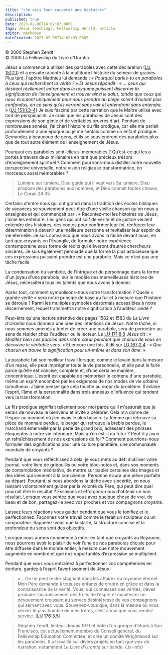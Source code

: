 ```yaml
---
title: "«Je vais leur raconter une histoire»"
description: 
published: true
date: 2023-02-06T14:02:03.086Z
tags: Jesus teachings, Fellowship Herald, article
editor: markdown
dateCreated: 2023-02-06T14:02:03.086Z
---
```


<p class="v-card v-sheet theme--light grey lighten-3 px-2">© 2000 Stephen Zendt<br>© 2000 La Fellowship du Livre d'Urantia</p>


Jésus a commencé à utiliser des paraboles avec cette déclaration (<a id="a13_66"></a>[LU 151:1.1](/fr/The_Urantia_Book/151#p1_1)) et a ensuite raconté à la multitude l'histoire du semeur de graines. Plus tard, l'apôtre Matthieu lui demanda : « _Pourquoi parles-tu en paraboles à ceux qui recherchent la vérité ? » Et Jésus répondit : « ... ceux qui désirent réellement entrer dans le royaume puissent discerner la signification de l’enseignement et trouver ainsi le salut, tandis que ceux qui nous écoutent uniquement pour nous prendre au piège soient d’autant plus confondus, en ce sens qu’ils verront sans voir et entendront sans entendre._ » (<a id="a13_627"></a>[LU 151:1.3-4](/fr/The_Urantia_Book/151#p1_3)) Je suis fasciné par cette narration que le Maître utilise avec tant de perspicacité. Je crois que les paraboles de Jésus sont des expressions de son génie et de véritables œuvres d'art. Pendant de nombreuses années, j’ai chéri l’histoire du fils prodigue, car elle me parlait profondément à une époque où je me sentais comme un enfant prodigue. Demandez à beaucoup de gens, et ils se souviendront des paraboles plus que de tout autre élément de l'enseignement de Jésus.

Pourquoi ces paraboles sont-elles si mémorables ? Qu’est-ce qui les a portés à travers deux millénaires en tant que précieux trésors d’enseignement spirituel ? Comment pourrions-nous distiller notre nouvelle perspective universelle, notre vision religieuse transformatrice, en morceaux aussi mémorables ?

> Lumière sur lumière, Dieu guide qui Il veut vers Sa lumière. Dieu propose des paraboles aux hommes, et Dieu connaît toutes choses. Le Coran 24:35

Certains d'entre nous qui ont grandi dans la tradition des écoles bibliques de vacances se souviennent peut-être d'une vieille chanson qu'on nous a enseignée et qui commençait par : « Racontez-moi les histoires de Jésus, j'aime les entendre. Les gens qui ont soif de vérité et de justice veulent entendre des histoires, des contes pour confirmer leur foi, renforcer leur détermination à devenir une meilleure personne et revitaliser leur espoir de vie éternelle. Je suis convaincu que nous avons la tâche devant nous, en tant que croyants en l’Évangile, de formuler notre expérience contemporaine sous forme de récits qui élèveront d’autres chercheurs sincères. Je suis également persuadé que la forme la plus astucieuse que ces expressions puissent prendre est une parabole. Mais ce n’est pas une tâche facile.

La condensation du symbole, de l'intrigue et du personnage dans la forme d'un joyau d'une parabole, sur le modèle des merveilleuses histoires de Jésus, nécessitera tous les talents que nous avons à donner.

Après tout, comment symbolisons-nous notre transformation ? Quelle « grande vérité » sera notre principe de base au fur et à mesure que l’histoire se déroule ? Parmi les multiples symboles désormais accessibles à notre discernement, lequel transmettra notre signification à l’auditeur avide ?

Peut-être qu'une lecture attentive des pages 1582 et 1583 du _Le Livre d'Urantia_ nous donnera une idée des intentions de Jésus. Notre tâche, si nous sommes amenés à tenter de créer une parabole, sera de permettre au sens de résider chez l'auditeur ou le lecteur. Le <a id="a25_267"></a>[LU 171:8.8](/fr/The_Urantia_Book/171#p8_8) Jésus dit : « _Méditez bien ces paroles dans votre cœur pendant que chacun de vous en découvre le véritable sens_. » Et encore une fois, il dit sur <a id="a25_459"></a>[LU 167:2.4](/fr/The_Urantia_Book/167#p2_4) : « _Que chacun en trouve la signification pour lui-même et dans son âme_. »

La parabole fait son meilleur travail lorsque, comme le levain dans la mesure d’un repas, elle peut imprégner toute la vie personnelle, et elle peut le faire parce qu’elle est concise, complète et, d’une certaine manière, concentrique. L'esprit est capable de mémoriser le contenu d'une parabole, même un esprit encombré par les exigences de nos modes de vie urbains tumultueux. J’aime penser que cela touche au cœur du problème. Il éclaire l’esprit, l’âme et la personnalité dans trois anneaux d’influence qui tendent vers la transformation.

Le fils prodigue signifiait tellement pour moi parce qu'il m'assurait que je serais de nouveau le bienvenu et invité à célébrer. Cela m’a donné de l’espoir au moment où j’en avais le plus besoin. La femme qui retrouve sa pièce de monnaie perdue, le berger qui retrouve la brebis perdue, le marchand émerveillé par la perle de grand prix, adressent des phrases éloquentes à notre vie intérieure. Mais qu’en est-il du futur ? Peut-il y avoir un rafraîchissement de nos expressions de foi ? Comment pourrions-nous formuler des significations pour une culture planétaire, une communauté mondiale de croyants ?

Pendant que vous réfléchissez à cela, je vous mets au défi d’utiliser votre journal, votre livre de gribouillis ou votre bloc-notes et, dans vos moments de contemplation méditative, de mettre sur papier certaines des images et des idées qui viennent à la conscience. Personne n’aura une pièce parfaite au départ. Pourtant, si nous abordons la tâche avec sincérité, en nous laissant volontairement guider par la volonté du Père, qui peut dire quel pourrait être le résultat ? Essayons et efforçons-nous d'obtenir un bon résultat. Lorsque vous sentez que vous avez quelque chose de vrai, de beau et de bon, partagez-le avec vos proches et vos compagnons croyants.

Laissez leurs réactions vous guider pendant que vous le tonifiez et le perfectionnez. Façonnez votre travail comme le ferait un sculpteur ou un compositeur. Rappelez-vous que la clarté, la structure concise et la profondeur du sens sont des objectifs.

Lorsque nous aurons commencé à mûrir en tant que croyants au Royaume, nous pourrons avoir le plaisir de voir l’une de nos paraboles choisie pour être diffusée dans le monde entier, à mesure que notre mouvement augmente en nombre et que nos opportunités d’expression se multiplient.

Pendant que vous vous entraînez à perfectionner vos compétences en écriture, gardez à l’esprit l’avertissement de Jésus :

> « ...On ne peut rester stagnant dans les affaires du royaume éternel. Mon Père demande à tous ses enfants de croitre en grâce et dans la connaissance de la vérité. Vous, qui connaissez ces vérités, devez produire l’accroissement des fruits de l’esprit et manifester un dévouement croissant au service désintéressé de vos compagnons qui servent avec vous. Souvenez-vous que, dans la mesure où vous servez le plus humble de mes frères, c’est à moi que vous rendez service. (<a id="a39_474"></a>[LU 176:3.5](/fr/The_Urantia_Book/176#p3_5))

> Stephen Zendt, lecteur depuis 1971 et hôte d'un groupe d'étude à San Francisco, est actuellement membre du Conseil général, du Fellowship Education Committee, et crée un comité Wrightwood sur les paraboles. Il a travaillé sur divers projets en tant que voix de narration, notamment _Le Livre d'Urantia_ sur bande.
{.is-info}

